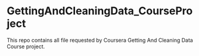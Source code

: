 # GettingAndCleaningData_CourseProject
This repo contains all file requested by Coursera Getting And Cleaning Data Course project.
